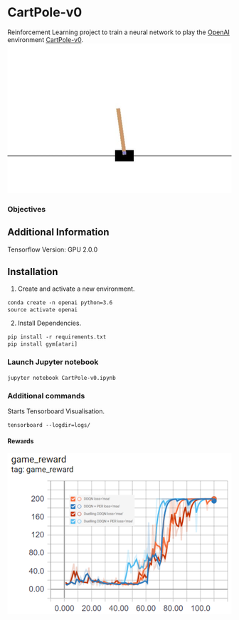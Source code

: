 # CartPole-v0
Reinforcement Learning project to train a neural network to play the
[OpenAI](https://openai.com/) environment [CartPole-v0](https://github.com/openai/gym/wiki/CartPole-v0).  
![CartPole-0](assets/cartpole-v0.jpg "CartPole-v0")

### Objectives


## Additional Information
Tensorflow Version: GPU 2.0.0

## Installation
1. Create and activate a new environment.
```
conda create -n openai python=3.6
source activate openai
```
2. Install Dependencies.
```
pip install -r requirements.txt
pip install gym[atari]
```

### Launch Jupyter notebook
```
jupyter notebook CartPole-v0.ipynb
```

### Additional commands
Starts Tensorboard Visualisation.
```
tensorboard --logdir=logs/
```

#### Rewards
![Reward](assets/game_reward.png "Reward")
 
